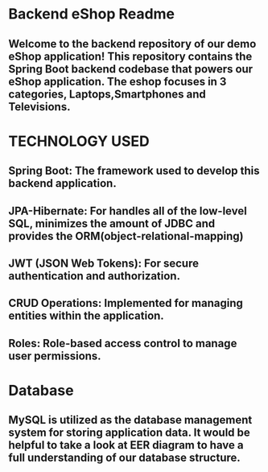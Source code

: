 # Backend eShop Readme

## Welcome to the backend repository of our demo eShop application! This repository contains the Spring Boot backend codebase that powers our eShop application. The eshop focuses in 3 categories, Laptops,Smartphones and Televisions.

## 

# TECHNOLOGY USED

## 

## Spring Boot: The framework used to develop this backend application.

## JPA-Hibernate: For handles all of the low-level SQL, minimizes the amount of JDBC and provides the ORM(object-relational-mapping)

## JWT (JSON Web Tokens): For secure authentication and authorization.

## CRUD Operations: Implemented for managing entities within the application.

## Roles: Role-based access control to manage user permissions.

# Database

## MySQL is utilized as the database management system for storing application data. It would be helpful to take a look at EER diagram to have a full understanding of our database structure.

